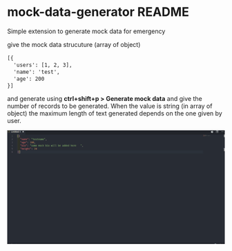 # mock-data-generator README

Simple extension to generate mock data for emergency

give the mock data strucuture (array of object)

```
[{
  'users': [1, 2, 3],
  'name': 'test',
  'age': 200
}]

```
and generate using **ctrl+shift+p > Generate mock data** and give the number of records to be generated. When the value is string (in array of object) the maximum length of text generated depends on the one given by user.

![alt text](screen.gif)
